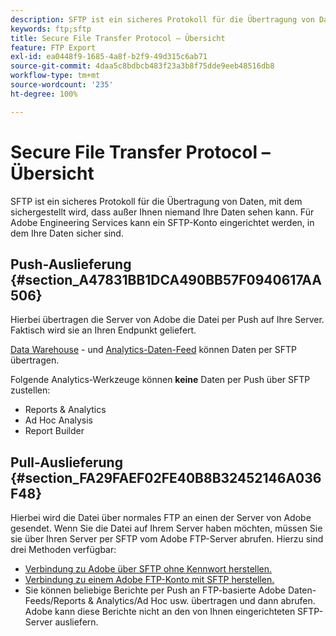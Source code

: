 ```yaml
---
description: SFTP ist ein sicheres Protokoll für die Übertragung von Daten, mit dem sichergestellt wird, dass außer Ihnen niemand Ihre Daten sehen kann. Für Adobe Engineering Services kann ein SFTP-Konto eingerichtet werden, in dem Ihre Daten sicher sind.
keywords: ftp;sftp
title: Secure File Transfer Protocol – Übersicht
feature: FTP Export
exl-id: ea0448f9-1685-4a8f-b2f9-49d315c6ab71
source-git-commit: 4daa5c8bdbcb483f23a3b8f75dde9eeb48516db8
workflow-type: tm+mt
source-wordcount: '235'
ht-degree: 100%

---
```


# Secure File Transfer Protocol – Übersicht

SFTP ist ein sicheres Protokoll für die Übertragung von Daten, mit dem sichergestellt wird, dass außer Ihnen niemand Ihre Daten sehen kann. Für Adobe Engineering Services kann ein SFTP-Konto eingerichtet werden, in dem Ihre Daten sicher sind.

## Push-Auslieferung {#section_A47831BB1DCA490BB57F0940617AA506}

Hierbei übertragen die Server von Adobe die Datei per Push auf Ihre Server. Faktisch wird sie an Ihren Endpunkt geliefert.

[Data Warehouse](/help/export/ftp-and-sftp/c-sftp/ftp-sftp-dw.md) - und [Analytics-Daten-Feed](https://experienceleague.adobe.com/docs/analytics/export/analytics-data-feed/data-feed-overview.html?lang=de) können Daten per SFTP übertragen.

Folgende Analytics-Werkzeuge können **keine** Daten per Push über SFTP zustellen:

* Reports &amp; Analytics
* Ad Hoc Analysis
* Report Builder

## Pull-Auslieferung {#section_FA29FAEF02FE40B8B32452146A036F48}

Hierbei wird die Datei über normales FTP an einen der Server von Adobe gesendet. Wenn Sie die Datei auf Ihrem Server haben möchten, müssen Sie sie über Ihren Server per SFTP vom Adobe FTP-Server abrufen. Hierzu sind drei Methoden verfügbar:

* [Verbindung zu Adobe über SFTP ohne Kennwort herstellen.](/help/export/ftp-and-sftp/c-sftp/ftp-sftp-cert-auth.md)
* [Verbindung zu einem Adobe FTP-Konto mit SFTP herstellen.](/help/export/ftp-and-sftp/c-sftp/ftp-sftp-connect.md)
* Sie können beliebige Berichte per Push an FTP-basierte Adobe Daten-Feeds/Reports &amp; Analytics/Ad Hoc usw. übertragen und dann abrufen. Adobe kann diese Berichte nicht an den von Ihnen eingerichteten SFTP-Server ausliefern.
